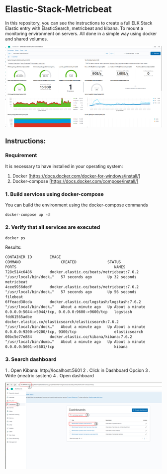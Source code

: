 # Elastic-Stack-Metricbeat

In this repository, you can see the instructions to create a full ELK Stack Elastic entry with ElasticSearch, metricbeat and kibana. To mount a monitoring environment on servers. All done in a simple way using docker and shared volumes.

![meatricbeat_200px](files/metricbeat.png)

## Instructions:

###  Requirement

It is necessary to have installed in your operating system:
1. Docker [https://docs.docker.com/docker-for-windows/install/]
2. Docker-compose [https://docs.docker.com/compose/install/]



### 1. Build services using docker-compose

You can build the environment using the docker-compose commands

```
docker-compose up -d

```

### 2. Verify that all services are executed

```
docker ps 
```

Results:

```
CONTAINER ID        IMAGE                                                 COMMAND                  CREATED              STATUS              PORTS                                            NAMES
728c514c6486        docker.elastic.co/beats/metricbeat:7.6.2              "/usr/local/bin/dock…"   57 seconds ago       Up 32 seconds                                                        metricbeat
4cee9956dedf        docker.elastic.co/beats/metricbeat:7.6.2              "/usr/local/bin/dock…"   57 seconds ago       Up 56 seconds                                                        filebeat
6ffeacd38cda        docker.elastic.co/logstash/logstash:7.6.2             "/usr/local/bin/dock…"   About a minute ago   Up About a minute   0.0.0.0:5044->5044/tcp, 0.0.0.0:9600->9600/tcp   logstash
fdd61565adbe        docker.elastic.co/elasticsearch/elasticsearch:7.6.2   "/usr/local/bin/dock…"   About a minute ago   Up About a minute   0.0.0.0:9200->9200/tcp, 9300/tcp                 elasticsearch
00bc5e77e884        docker.elastic.co/kibana/kibana:7.6.2                 "/usr/local/bin/dumb…"   About a minute ago   Up About a minute   0.0.0.0:5601->5601/tcp                           kibana
```

### 3. Search dashboard

1 . Open Kibana:  http://localhost:5601
2 . Click in Dashboard Opcion 
3 . Write (meatric system)
4 . Open dashboard



![meatricbeat_200px](files/pass.png)